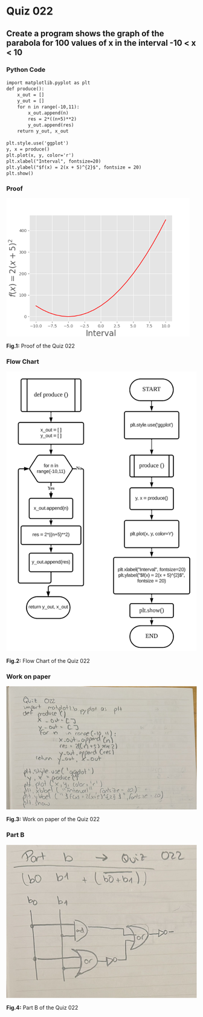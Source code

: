 # Quiz 022
## Create a program shows the graph of the parabola for 100 values of x in the interval -10 < x < 10  
### Python Code
```.pycon
import matplotlib.pyplot as plt
def produce():
    x_out = []
    y_out = []
    for n in range(-10,11):
        x_out.append(n)
        res = 2*((n+5)**2)
        y_out.append(res)
    return y_out, x_out

plt.style.use('ggplot')
y, x = produce()
plt.plot(x, y, color='r')
plt.xlabel("Interval", fontsize=20)
plt.ylabel("$f(x) = 2(x + 5)^{2}$", fontsize = 20)
plt.show()
```

### Proof
![Quiz_022_Proof_Image.png](Quiz_022_Proof_Image.png)

**Fig.1:** Proof of the Quiz 022

### Flow Chart
![Quiz_022_Flow_Chart.png](Quiz_022_Flow_Chart.png)

**Fig.2:** Flow Chart of the Quiz 022

### Work on paper
![Quiz_022_Work_Paper.jpeg](Quiz_022_Work_Paper.jpeg)

**Fig.3:** Work on paper of the Quiz 022

### Part B
![Quiz_022_Part_B.jpeg](Quiz_022_Part_B.jpeg)

**Fig.4:** Part B of the Quiz 022
